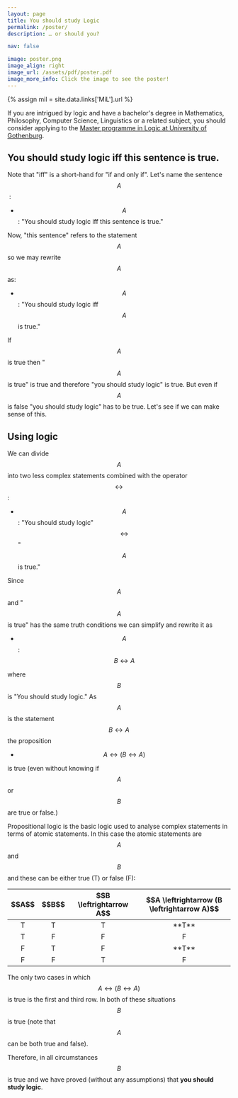 ```yaml
---
layout: page
title: You should study Logic
permalink: /poster/
description: … or should you?

nav: false

image: poster.png
image_align: right
image_url: /assets/pdf/poster.pdf
image_more_info: Click the image to see the poster!
---
```

{% assign mil = site.data.links['MiL'].url %}


If you are intrigued by logic and have a bachelor's degree in
Mathematics, Philosophy, Computer Science, Linguistics or a related subject, you should consider
applying to the [Master programme in Logic at University of Gothenburg]({{mil}}).


## You should study logic iff this sentence is true.

Note that "iff" is a short-hand for "if and only if". Let's name the
sentence $$A$$&nbsp;:

* $$A$$: "You should study logic iff this sentence is true."

Now, "this sentence" refers to the statement $$A$$ so we may rewrite $$A$$ as:

* $$A$$: "You should study logic iff $$A$$ is true."

If $$A$$ is true then "$$A$$ is true" is true and therefore "you should study
logic" is true. But even if $$A$$ is false "you should study logic" has to be
true. Let's see if we can make sense of this.

## Using logic


We can divide $$A$$ into two less complex statements combined with the
operator $$\leftrightarrow$$:

* $$A$$: "You should study logic" $$\leftrightarrow$$ "$$A$$ is true."

Since $$A$$ and "$$A$$ is true" has the same truth conditions we can simplify
and rewrite it as

* $$A$$: $$B \leftrightarrow A$$

where $$B$$ is "You should study logic." As $$A$$ is the statement $$B
\leftrightarrow A$$ the proposition

*  <span>$$A \leftrightarrow (B \leftrightarrow A)$$</span>

is true (even without knowing if $$A$$ or $$B$$ are true or false.)

Propositional logic is the basic logic used to analyse complex statements in
terms of atomic statements. In this case the atomic statements are $$A$$ and
$$B$$ and these can be either true (T) or false (F):

<style>
    table {
        width: auto;
    }
    
    td {
    text-align: center;
    }
</style>
<table>
<thead>
<tr class="header">
<th>$$A$$</th>
<th>$$B$$</th>
<th> $$B \leftrightarrow A$$ </th>
<th>$$A \leftrightarrow (B \leftrightarrow A)$$</th>
</tr>
</thead>
<tbody>
<tr>
	<td>T</td><td>T</td><td>T</td><td markdown="span">**T**</td>
</tr>
<tr>
	<td>T</td><td>F</td><td>F</td><td>F</td>
</tr>
<tr>
	<td>F</td><td>T</td><td>F</td><td markdown="span">**T**</td>
</tr>
<tr>
	<td>F</td><td>F</td><td>T</td><td>F</td>
</tr>
</tbody>
</table>

The only two cases in which $$A \leftrightarrow (B \leftrightarrow A)$$ is
true is the first and third row. In both of these situations $$B$$ is true
(note that $$A$$ can be both true and false).

Therefore, in all circumstances $$B$$ is true and we have proved (without any
assumptions) that **you should study logic**.